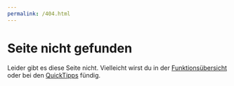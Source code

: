 ```yaml
---
permalink: /404.html
---
```


# Seite nicht gefunden

Leider gibt es diese Seite nicht. Vielleicht wirst du in der [Funktionsübersicht](overview.md) oder bei den [QuickTipps](quicktipps.md) fündig.